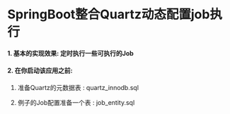 SpringBoot整合Quartz动态配置job执行
=======================================
#### 1. 基本的实现效果: 定时执行一些可执行的Job
  
#### 2. 在你启动该应用之前:  

   1. 准备Quartz的元数据表 : quartz_innodb.sql
        
   2. 例子的Job配置准备一个表 : job_entity.sql
    
           
    



